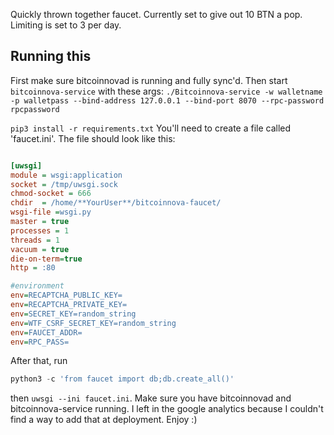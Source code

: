 Quickly thrown together faucet. Currently set to give out 10 BTN a pop. Limiting is set to 3 per day.

## Running this
First make sure bitcoinnovad is running and fully sync'd.
Then start `bitcoinnova-service` with these args:
`./Bitcoinnova-service -w walletname -p walletpass --bind-address 127.0.0.1 --bind-port 8070 --rpc-password rpcpassword`


`pip3 install -r requirements.txt`
You'll need to create a file called 'faucet.ini'.
The file should look like this:
```ini

[uwsgi]
module = wsgi:application
socket = /tmp/uwsgi.sock
chmod-socket = 666
chdir  = /home/**YourUser**/bitcoinnova-faucet/
wsgi-file =wsgi.py
master = true
processes = 1
threads = 1
vacuum = true
die-on-term=true
http = :80

#environment
env=RECAPTCHA_PUBLIC_KEY=
env=RECAPTCHA_PRIVATE_KEY=
env=SECRET_KEY=random_string
env=WTF_CSRF_SECRET_KEY=random_string
env=FAUCET_ADDR=
env=RPC_PASS=

```

After that, run
```python
python3 -c 'from faucet import db;db.create_all()'
```
then `uwsgi --ini faucet.ini`. Make sure you have bitcoinnovad and bitcoinnova-service running.
I left in the google analytics because I couldn't find a way to add that at deployment. Enjoy :)
